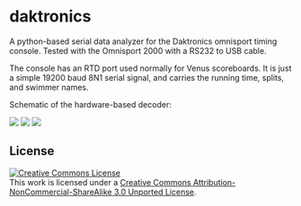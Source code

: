 daktronics
==========

A python-based serial data analyzer for the Daktronics omnisport timing console. Tested with the Omnisport 2000 with a RS232 to USB cable. 

The console has an RTD port used normally for Venus scoreboards. It is just a simple 19200 baud 8N1 serial signal, and carries the running time, splits, and swimmer names.

Schematic of the hardware-based decoder:

<img src='https://github.com/xyk2/daktronics/blob/master/img/back_panel.png'/>
<img src='https://github.com/xyk2/daktronics/blob/master/img/decoder_schematic.png'/>
<img src='https://github.com/xyk2/daktronics/blob/master/img/graphic_sample.png'/>


License
-
<a rel="license" href="http://creativecommons.org/licenses/by-nc-sa/3.0/deed.en_US"><img alt="Creative Commons License" style="border-width:0;" src="https://github.com/xyk2/daktronics/blob/master/img/cc_a_nc_sa.png" /></a><br />This work is licensed under a <a rel="license" href="http://creativecommons.org/licenses/by-nc-sa/3.0/deed.en_US">Creative Commons Attribution-NonCommercial-ShareAlike 3.0 Unported License</a>.
